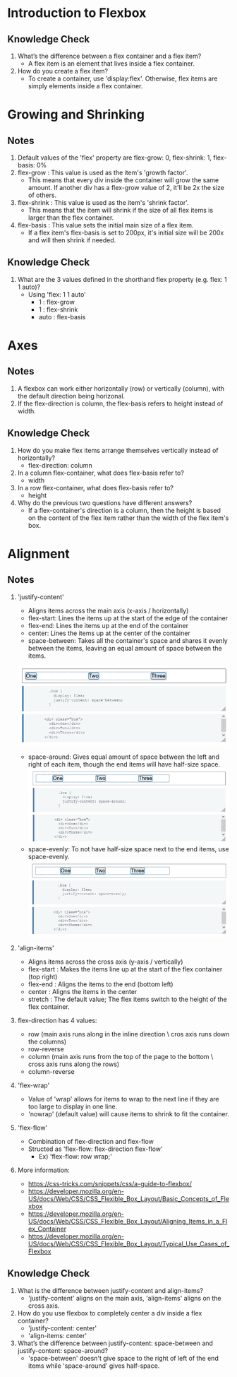# Introduction to Flexbox
## Knowledge Check
1. What’s the difference between a flex container and a flex item?
    * A flex item is an element that lives inside a flex container.
2. How do you create a flex item?
    * To create a container, use 'display:flex'. Otherwise, flex items are simply elements inside a flex container.
# Growing and Shrinking
## Notes
1. Default values of the 'flex' property are flex-grow: 0, flex-shrink: 1, flex-basis: 0%
2. flex-grow : This value is used as the item's 'growth factor'.
    * This means that every div inside the container will grow the same amount. If another div has a flex-grow value of 2, it'll be 2x the size of others.
3. flex-shrink : This value is used as the item's 'shrink factor'. 
    * This means that the item will shrink if the size of all flex items is larger than the flex container.
4. flex-basis : This value sets the initial main size of a flex item. 
    * If a flex item's flex-basis is set to 200px, it's initial size will be 200x and will then shrink if needed.
## Knowledge Check
1. What are the 3 values defined in the shorthand flex property (e.g. flex: 1 1 auto)?
    * Using 'flex: 1 1 auto'
        * 1 : flex-grow 
        * 1 : flex-shrink
        * auto : flex-basis
# Axes
## Notes
1. A flexbox can work either horizontally (row) or vertically (column), with the default direction being horizonal.
2. If the flex-direction is column, the flex-basis refers to height instead of width.
## Knowledge Check
1. How do you make flex items arrange themselves vertically instead of horizontally?
    * flex-direction: column
2. In a column flex-container, what does flex-basis refer to?
    * width
3. In a row flex-container, what does flex-basis refer to?
    * height
4. Why do the previous two questions have different answers?
    * If a flex-container's direction is a column, then the height is based on the content of the flex item rather than the width of the flex item's box.
# Alignment
## Notes
1. 'justify-content' 
	* Aligns items across the main axis (x-axis / horizontally)	
    * flex-start: Lines the items up at the start of the edge of the container
    * flex-end: Lines the items up at the end of the container
    * center: Lines the items up at the center of the container
    * space-between: Takes all the container's space and shares it evenly between the items, leaving an equal amount of space between the items.
    
    ![flexbox space-between](./images/flexbox-img-three.png)
    * space-around: Gives equal amount of space between the left and right of each item, though the end items will have half-size space.
    ![flexbox space-around](./images/flexbox-img-two.png)
    * space-evenly: To not have half-size space next to the end items, use space-evenly.
    ![flexbox space-evenly](./images/flexbox-img-one.png)
2. 'align-items'
	* Aligns items across the cross axis (y-axis / vertically)
	* flex-start : Makes the items line up at the start of the flex container (top right)
	* flex-end : Aligns the items to the end (bottom left)
	* center : Aligns the items in the center
	* stretch : The default value; The flex items switch to the height of the flex container.
3. flex-direction has 4 values:
	* row (main axis runs along in the inline direction \ cros axis runs down the columns)
	* row-reverse
	* column (main axis runs from the top of the page to the bottom \ cross axis runs along the rows)
	* column-reverse
4. 'flex-wrap'
	* Value of 'wrap' allows for items to wrap to the next line if they are too large to display in one line.
	* 'nowrap' (default value) will cause items to shrink to fit the container.
5. 'flex-flow'
	* Combination of flex-direction and flex-flow
	* Structed as 'flex-flow: flex-direction flex-flow'
	    * Ex) 'flex-flow: row wrap;'
6. More information:
	* https://css-tricks.com/snippets/css/a-guide-to-flexbox/
	* https://developer.mozilla.org/en-US/docs/Web/CSS/CSS_Flexible_Box_Layout/Basic_Concepts_of_Flexbox
	* https://developer.mozilla.org/en-US/docs/Web/CSS/CSS_Flexible_Box_Layout/Aligning_Items_in_a_Flex_Container
	* https://developer.mozilla.org/en-US/docs/Web/CSS/CSS_Flexible_Box_Layout/Typical_Use_Cases_of_Flexbox
## Knowledge Check
1. What is the difference between justify-content and align-items?
    * 'justify-content' aligns on the main axis, 'align-items' aligns on the cross axis.
2. How do you use flexbox to completely center a div inside a flex container?
    * 'justify-content: center'
    * 'align-items: center'
3. What’s the difference between justify-content: space-between and justify-content: space-around?
    * 'space-between' doesn't give space to the right of left of the end items while 'space-around' gives half-space.
